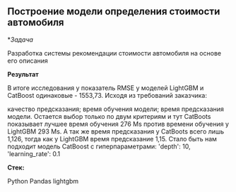 ##  Построение модели определения стоимости автомобиля

**Задача*

Разработка системы рекомендации стоимости автомобиля на основе его описания

**Результат**

В итоге исследования у показатель RMSE у моделей LightGBM и CatBoost одинаковые - 1553,73. 
Исходя из требований заказчика:

качество предсказания;
время обучения модели;
время предсказания модели. Остается выбор только по двум критериям и тут CatBoots показывает лучшее время обучения 276 Ms против времени обучения у LightGBM 293 Ms.
А так же время предсказания у CatBoots всего лишь 1,126, тогда как у LightGBM время предсказание 1,15.
Стало быть нам подходит модель CatBoost с гиперпараметрами: 'depth': 10, 'learning_rate': 0.1

**Стек:**

Python
Pandas
lightgbm